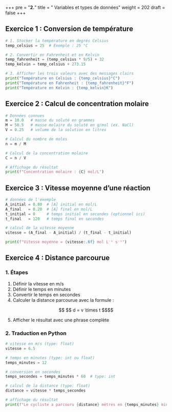 +++
pre = "<b>2.</b>"
title = " Variables et types de données"
weight = 202
draft = false
+++

## Exercice 1 : Conversion de température

```python
# 1. Stocker la température en degrés Celsius
temp_celsius = 25  # Exemple : 25 °C

# 2. Convertir en Fahrenheit et en Kelvin
temp_fahrenheit = (temp_celsius * 9/5) + 32
temp_kelvin = temp_celsius + 273.15

# 3. Afficher les trois valeurs avec des messages clairs
print("Température en Celsius : {temp_celsius}°C")
print("Température en Fahrenheit : {temp_fahrenheit}°F")
print("Température en Kelvin : {temp_kelvin}K")
```

## Exercice 2 : Calcul de concentration molaire

```python
# Données connues
m = 10.0   # masse du soluté en grammes
M = 58.5   # masse molaire du soluté en g/mol (ex. NaCl)
V = 0.25   # volume de la solution en litres

# Calcul du nombre de moles
n = m / M

# Calcul de la concentration molaire
C = n / V

# Affichage du résultat
print(f"Concentration molaire : {C} mol/L")
```


## Exercice 3 : Vitesse moyenne d’une réaction

```python
# données de l'exemple
A_initial = 0.80  # [A] initial en mol/L
A_final   = 0.20  # [A] final en mol/L
t_initial = 0     # temps initial en secondes (optionnel ici)
t_final   = 120   # temps final en secondes

# calcul de la vitesse moyenne
vitesse = (A_final - A_initial) / (t_final - t_initial)

print(f"Vitesse moyenne = {vitesse:.6f} mol L⁻¹ s⁻¹")
```

## Exercice 4 : Distance parcourue

### 1. **Étapes**

1. Définir la vitesse en m/s
2. Définir le temps en minutes
3. Convertir le temps en secondes
4. Calculer la distance parcourue avec la formule :
```math
  $$
  d = v \times t
  $$
```
5. Afficher le résultat avec une phrase complète


### 2. **Traduction en Python**

```python
# vitesse en m/s (type: float)
vitesse = 6.5

# temps en minutes (type: int ou float)
temps_minutes = 12

# conversion en secondes
temps_secondes = temps_minutes * 60  # type: int

# calcul de la distance (type: float)
distance = vitesse * temps_secondes

# affichage du résultat
print(f"Le cycliste a parcouru {distance} mètres en {temps_minutes} minutes.")
```


